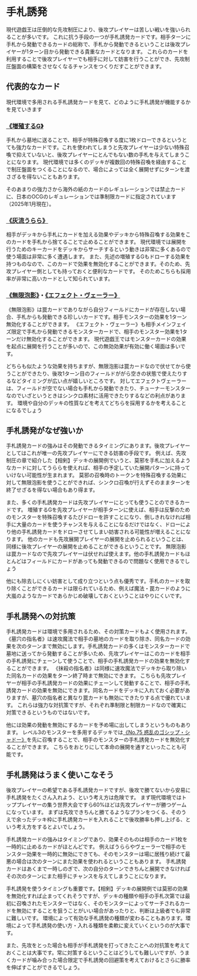 # 手札誘発

現代遊戯王は圧倒的な先攻制圧により、後攻プレイヤーは苦しい戦いを強いられることが多いです。
これに抗う手段の一つが手札誘発カードです。相手ターンに手札から発動できるカードの総称で、手札から発動できるということは後攻プレイヤーが1ターン目から発動できる貴重なカードとなります。
これらのカードを利用することで後攻プレイヤーでも相手に対して妨害を行うことができ、先攻制圧盤面の構築をさせなくなるチャンスをつくりだすことができます。

## 代表的なカード
現代環境で多用される手札誘発カードを見て、どのように手札誘発が機能するかを見ていきます

### [《増殖するG》](https://www.db.yugioh-card.com/yugiohdb/card_search.action?ope=2&cid=9455)
手札から墓地に送ることで、相手が特殊召喚する度に1枚ドローできるというとても強力なカードです。これを使われてしまうと先攻プレイヤーは少ない特殊召喚で抑えていないと、後攻プレイヤーにとんでもない数の手札を与えてしまうことになります。
現代環境では多くのデッキが複数回の特殊召喚を経由することで制圧盤面をつくることになるので、場合によっては全く展開せずにターンを渡さざるを得ないこともあります。

そのあまりの強力さから海外の紙のカードのレギュレーションでは禁止カードに、日本のOCGのレギュレーションでは準制限カードに指定されています（2025年1月現在）。

### [《灰流うらら》](https://www.db.yugioh-card.com/yugiohdb/card_search.action?ope=2&cid=12950)
相手がデッキから手札にカードを加える効果やデッキから特殊召喚する効果をこのカードを手札から捨てることで止めることができます。
現代環境では展開を行うためのキーカードをデッキからサーチするという動きは非常に多くあるので使う場面は非常に多く遭遇します。
また、先述の増殖するGもドローする効果を持つものなので、このカードで効果を無効化することができます。そのため、先攻プレイヤー側としても持っておくと便利なカードです。
そのためこちらも採用率が非常に高いカードとして知られています。

### [《無限泡影》](https://www.db.yugioh-card.com/yugiohdb/card_search.action?ope=2&cid=13631)・[《エフェクト・ヴェーラー》](https://www.db.yugioh-card.com/yugiohdb/card_search.action?ope=2&cid=8933)
《無限泡影》は罠カードでありながら自分フィールドにカードが存在しない場合、手札からも発動できる珍しいカードです。相手モンスターの効果を1ターン無効化することができます。
《エフェクト・ヴェーラー》も相手メインフェイズ限定で手札から発動できるモンスターカードで、相手のモンスター効果を1ターンだけ無効化することができます。
現代遊戯王ではモンスターカードの効果を起点に展開を行うことが多いので、この無効効果が有効に働く場面は多いです。

どちらも似たような効果を持ちますが、無限泡影は罠カードなので伏せてから使うことができたり、後攻1ターン目のフィールドががら空きの状態で使えたりするなどタイミングが広い点が嬉しいところです。
対してエフェクトヴェーラーは、フィールドが空でない場合も手札から発動できたり、チューナーモンスターなのでいざというときはシンクロ素材に活用できたりするなどの利点があります。
環境や自分のデッキの性質などを考えてどちらを採用するかを考えることになるでしょう

## 手札誘発がなぜ強いか

手札誘発カードの強みはその発動できるタイミングにあります。後攻プレイヤーとしてはこれが唯一の先攻プレイヤーにできる妨害の手段です。
例えば、先攻制圧の章で紹介した【相剣】デッキの展開例でいうと、莫邪を手札に加えるようなカードに対してうららを使えれば、相手の予定していた展開パターンに持っていけない可能性が生まれます。
莫邪の召喚時のトークンを特殊召喚する効果に対して無限泡影を使うことができれば、シンクロ召喚が行えずそのままターンを終了せざるを得ない場合もあり得ます。

また、多くの手札誘発カードは先攻プレイヤーにとっても使うことのできるカードです。
増殖するGを先攻プレイヤーが相手ターンに使えば、相手は反撃のためのモンスターを特殊召喚するたびドローを許すことになり、倒しきれなければ相手に大量のカードを使うチャンスを与えることになるだけではなく、ドローにより他の手札誘発カードをドローさせてしまい妨害される可能性が増えることになります。
他のカードも先攻展開プレイヤーの展開を止められるということは、同様に後攻プレイヤーの展開を止めることができるということです。
無限泡影は罠カードなので先攻プレイヤーは伏せれば使えます。他の手札誘発カードもほとんどはフィールドにカードがあっても発動できるので問題なく使用できるでしょう

他にも除去しにくい妨害として成り立つという点も優秀です。手札のカードを取り除くことができるカードは限られているため、例えば魔法・罠カードのように大嵐のようなカードであらかじめ破壊しておくということはやりにくいです。

## 手札誘発への対抗策
手札誘発カードは環境で多用されるため、その対策カードもよく使用されます。
《墓穴の指名者》は速攻魔法で相手の墓地のカードを取り除き、同名カードの効果を次のターンまで無効にします。手札誘発カードの多くはモンスターカードで墓地に送ってから発動することが多いため、先攻プレイヤーはこのカードを相手の手札誘発にチェーンして使うことで、相手の手札誘発カードの効果を無効化することができます。
《抹殺の指名者》は同様に速攻魔法でデッキから取り除いた同名カードの効果をターン終了時まで無効にできます。
こちらも先攻プレイヤーが相手の手札誘発カードの効果にチェーンして発動することで、相手の手札誘発カードの効果を無効にできます。同名カードをデッキに入れておく必要がありますが、墓穴の指名者と異なり罠カードも無効にできたりする点で優れています。
これらは強力な対抗策ですが、それぞれ準制限と制限カードなので確実に対策できるというものではないです。

他には効果の発動を無効にするカードを予め場に出してしまうというものもあります。
レベル3のモンスターを多用するデッキでは[《No.75 惑乱のゴシップ・シャドー》](https://www.db.yugioh-card.com/yugiohdb/card_search.action?ope=2&cid=13825)を先に召喚することで、相手のモンスターの手札誘発カードを無効化することができます。
こちらをおとりにして本命の展開を通すといったことも可能です。

## 手札誘発はうまく使いこなそう
後攻プレイヤーの希望である手札誘発カードですが、後攻で勝てないから安易に手札誘発をたくさん入れよう、という考え方は危険です。
まず現代環境ではトッププレイヤーの集う世界大会ですら60%ほどは先攻プレイヤーが勝つゲームになっています。
まずは先攻できちんと勝てるようなプランをつくる、そのうえで余ったデッキ枠に手札誘発カードを入れることで後攻勝率も押し上げる、という考え方をするとよいでしょう。

手札誘発カードの強みはタイミングであり、効果そのものは相手のカード1枚を一時的に止めるカードがほとんどです。
例えばうららやヴェーラーで相手のモンスター効果を一時的に無効にできても、そのモンスターは場に居残り続けて最悪の場合は次のターンにまた効果を使われるということもあります。
手札誘発カードはあくまで一時しのぎで、次の自分のターンできちんと展開できなければその次のターンにまた相手にチャンスを与えてしまうことになります。

手札誘発を使うタイミングも重要です。【相剣】デッキの展開例では莫邪の効果を無効化すれば止まってくれそうですが、デッキの種類や相手の手札次第では最初に召喚されたモンスターではなく、そのモンスターによってサーチされるカードを無効にすることを狙うことがいい場合があったりと、判断は上級者でも非常に難しいです。
環境によって有効な手札誘発の種類が変わることもあります。環境によって手札誘発の使い方・入れる種類を柔軟に変えていくというのが大事です。

また、先攻をとった場合も相手が手札誘発を打ってきたことへの対抗策を考えておくことは大事です。常に対策するということはどうしても難しいですが、うまくカードが噛み合った場合限定で手札誘発の回避策を考えておけるとさらに勝率を伸ばすことができるでしょう。
